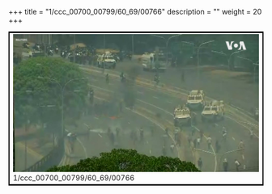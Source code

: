 +++
title = "1/ccc_00700_00799/60_69/00766"
description = ""
weight = 20
+++

<table style="border:2px solid black;max-width:800px;max-height:800px;" 
><tr><td>
<img class="center-fit-jpg"
src="/jpg_/aaa_20190430_NxaOmWaI8sI_00765.jpg">
1/ccc_00700_00799/60_69/00766
</img></td></tr></table>
